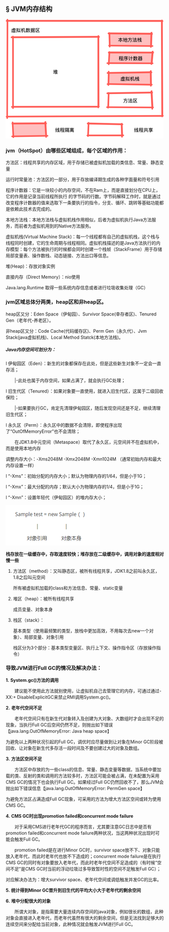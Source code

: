 ## § JVM内存结构

 ![](https://github.com/xubinlee/Notes/blob/master/assets/jvm.png?raw=true)

### jvm（HotSpot）由哪些区域组成，每个区域的作用：

方法区：线程共享的内存区域，用于存储已被虚拟机加载的类信息、常量、静态变量

运行时常量池：方法区的一部分，用于存放编译期生成的各种字面量和符号引用

程序计数器：它是一块较小的内存空间，不在Ram上，而是直接划分在CPU上，它的作用是记录当前线程所执行    的字节码的行数。字节码解释工作时，就是通过改变程序计数器的值来选取下一条要执行的指令，分支、循环、跳转等基础功能都是依赖此技术去完成的。

本地方法栈：本地方法栈与虚拟机栈作用相似，后者为虚拟机执行Java方法服务，而前者为虚拟机用到的Native方法服务。

虚拟机栈(Virtual Machine Stack)：每一个线程都有自己的虚拟机栈，这个栈与线程同时创建，它的生命周期与线程相同。虚拟机栈描述的是Java方法执行的内存模型：每个方法被执行的时候都会同时创建一个栈帧（StackFrame）用于存储局部变量表、操作数栈、动态链接、方法出口等信息。

堆(Heap)：存放对象实例

直接内存（Direct Memory）：nio使用

 

Java.lang.Runtime 取得一些系统内存信息或者进行垃圾收集处理（GC）

### jvm区域总体分两类，heap区和非heap区。

heap区又分：Eden Space（伊甸园）、Survivor Space(幸存者区)、Tenured Gen（老年代-养老区）。 

非heap区又分：Code Cache(代码缓存区)、Perm Gen（永久代）、Jvm Stack(java虚拟机栈)、Local Method Statck(本地方法栈)。

##### Java内存空间可划分为：

l   伊甸园区（Eden）：新生的对象都保存在此处，但是这些新生对象不一定会一直存活；

&emsp;&emsp;|-此处也属于内存空间，如果占满了，就会执行GC处理；

l   旧生代区（Tenured）：如果对象要一直使用，就进入旧生代区，这属于二级回收保险；

&emsp;&emsp;|-如果要执行GC，肯定先清理伊甸园区，随后发现空间还是不足，继续清理旧生代区；

l   永久区（Perm）：永久区中的数据不会清除，即使程序出现了“OutOfMemoryError”也不会清除；

&emsp;&emsp;在JDK1.8中元空间（Metaspace）取代了永久区，元空间并不在虚拟机中，而是使用本地内存

调整内存大小：-Xms2048M       -Xmx2048M       -Xmn1024M （通常初始内存和最大内存设置一样）

l   “-Xms”：初始分配的内存大小；默认为物理内存的1/64，但是小于1G；

l   “-Xmx”：最大分配的内存；默认大小为物理内存的1/4，但是小于1G；

l   “-Xmn”：设置年轻代（伊甸园区）的堆内存大小；



![](https://github.com/xubinlee/Notes/blob/master/assets/object.png?raw=true)

**栈存放在一级缓存中，存取速度较快；堆存放在二级缓存中，调用对象的速度相对慢一些**

1. 方法区（method）：又叫静态区，被所有线程共享，JDK1.8之前叫永久区，1.8之后叫元空间

   所有被虚拟机加载的class和方法信息、常量、static变量

2. 堆区（heap）：被所有线程共享

   成员变量、对象本身

3. 栈区（stack）：

   基本类型（使用最频繁的类型，放栈中更加高效，不用每次去new一个对象）、局部变量、对象引用

   栈区分为3个部分：基本类型变量区、执行上下文、操作指令区（存放操作指令）

### 导致JVM进行Full GC的情况及解决办法：

**1.**          **System.gc()方法的调用**

&emsp;&emsp;建议能不使用此方法就别使用，让虚拟机自己去管理它的内存，可通过通过-XX:+ DisableExplicitGC来禁止RMI调用System.gc()。

**2.**          **老年代空间不足**

&emsp;&emsp;老年代空间只有在新生代对象转入及创建为大对象、大数组时才会出现不足的现象，当执行Full GC后空间仍然不足，则抛出如下错误【java.lang.OutOfMemoryError: Java heap space】

为避免以上两种状况引起的Full GC，调优时应尽量做到让对象在Minor GC阶段被回收、让对象在新生代多存活一段时间及不要创建过大的对象及数组。

**3.**          **方法区空间不足**

&emsp;&emsp;方法区中存放的为一些class的信息、常量、静态变量等数据，当系统中要加载的类、反射的类和调用的方法较多时，方法区可能会被占满，在未配置为采用CMS GC的情况下也会执行Full GC。如果经过Full GC仍然回收不了，那么JVM会抛出如下错误信息【java.lang.OutOfMemoryError: PermGen space】 

为避免方法区占满造成Full GC现象，可采用的方法为增大方法区空间或转为使用CMS GC。

**4.**          **CMS GC时出现promotion failed和concurrent mode failure**

&emsp;&emsp;对于采用CMS进行老年代GC的程序而言，尤其要注意GC日志中是否有promotion failed和concurrent mode failure两种状况，当这两种状况出现时可能会触发Full GC。

&emsp;&emsp;promotion failed是在进行Minor GC时，survivor space放不下、对象只能放入老年代，而此时老年代也放不下造成的；concurrent mode failure是在执行CMS GC的同时有对象要放入老年代，而此时老年代空间不足造成的（有时候“空间不足”是CMS GC时当前的浮动垃圾过多导致暂时性的空间不足触发Full GC）；

对应解决办法为：增大survivor space、老年代空间或调低触发并发GC的比率。

**5.**          **统计得到Minor GC晋升到旧生代的平均大小大于老年代的剩余空间**

**6.**          **堆中分配很大的对象**

&emsp;&emsp;所谓大对象，是指需要大量连续内存空间的java对象，例如很长的数组，此种对象会直接进入老年代，而老年代虽然有很大的剩余空间，但是无法找到足够大的连续空间来分配给当前对象，此种情况就会触发JVM进行Full GC。